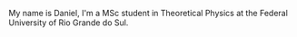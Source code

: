 My name is Daniel, I'm a MSc student in Theoretical Physics at the Federal University of Rio Grande do Sul. 
